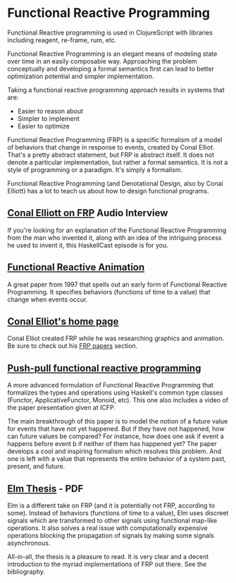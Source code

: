 # Functional Reactive Programming

Functional Reactive programming is used in ClojureScript with libraries including reagent, re-frame, rum, etc.

Functional Reactive Programming is an elegant means of modeling state over time in an easily composable way. Approaching the problem conceptually and developing a formal semantics first can lead to better optimization potential and simpler implementation.

Taking a functional reactive programming approach results in systems that are:

* Easier to reason about
* Simpler to implement
* Easier to optimize

Functional Reactive Programming (FRP) is a specific formalism of a model of behaviors that change in response to events, created by Conal Elliot. That's a pretty abstract statement, but FRP is abstract itself. It does not denote a particular implementation, but rather a formal semantics. It is not a style of programming or a paradigm. It's simply a formalism.

Functional Reactive Programming (and Denotational Design, also by Conal Elliott) has a lot to teach us about how to design functional programs.

## [Conal Elliott on FRP](http://www.haskellcast.com/episode/009-conal-elliott-on-frp-and-denotational-design/) Audio Interview

If you're looking for an explanation of the Functional Reactive Programming from the man who invented it, along with an idea of the intriguing process he used to invent it, this HaskellCast episode is for you.

## [Functional Reactive Animation](http://conal.net/papers/icfp97/)

A great paper from 1997 that spells out an early form of Functional Reactive Programming. It specifies behaviors (functions of time to a value) that change when events occur.

## [Conal Elliot's home page](http://conal.net/)

Conal Elliot created FRP while he was researching graphics and animation. Be sure to check out his [FRP papers](http://conal.net/papers/frp.html) section.

## [Push-pull functional reactive programming](http://conal.net/papers/push-pull-frp/)

A more advanced formulation of Functional Reactive Programming that formalizes the types and operations using Haskell's common type classes (Functor, ApplicativeFunctor, Monoid, etc). This one also includes a video of the paper presentation given at ICFP.

The main breakthrough of this paper is to model the notion of a future value for events that have not yet happened. But if they have not happened, how can future values be compared? For instance, how does one ask if event a happens before event b if neither of them has happened yet? The paper develops a cool and inspiring formalism which resolves this problem. And one is left with a value that represents the entire behavior of a system past, present, and future.

## [Elm Thesis](https://www.seas.harvard.edu/sites/default/files/files/archived/Czaplicki.pdf) - PDF

Elm is a different take on FRP (and it is potentially not FRP, according to some). Instead of behaviors (functions of time to a value), Elm uses discreet signals which are transformed to other signals using functional map-like operations. It also solves a real issue with computationally expensive operations blocking the propagation of signals by making some signals asynchronous.

All-in-all, the thesis is a pleasure to read. It is very clear and a decent introduction to the myriad implementations of FRP out there. See the bibliography.
